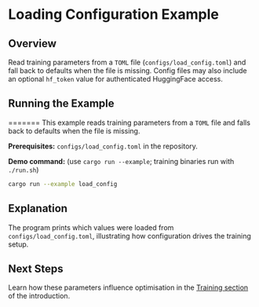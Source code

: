 # Loading Configuration Example

## Overview

Read training parameters from a `TOML` file (`configs/load_config.toml`) and
fall back to defaults when the file is missing. Config files may also include
an optional `hf_token` value for authenticated HuggingFace access.

## Running the Example
=======
This example reads training parameters from a `TOML` file and falls back
to defaults when the file is missing.

**Prerequisites:** `configs/load_config.toml` in the repository.

**Demo command:** (use `cargo run --example`; training binaries run with
`./run.sh`)

```bash
cargo run --example load_config
```

## Explanation

The program prints which values were loaded from `configs/load_config.toml`,
illustrating how configuration drives the training setup.

## Next Steps

Learn how these parameters influence optimisation in the
[Training section](../introduction.md#training) of the introduction.
